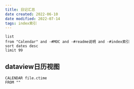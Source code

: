 ```yaml
---
title: 日记汇总
date created: 2022-06-10
date modified: 2022-07-14
tags: index索引 
---
```


```dataview
list
from "Calendar" and -#MOC and -#readme说明 and -#index索引 
sort dates desc
limit 99
```

## dataview日历视图

```dataview
CALENDAR file.ctime
FROM ""
```
